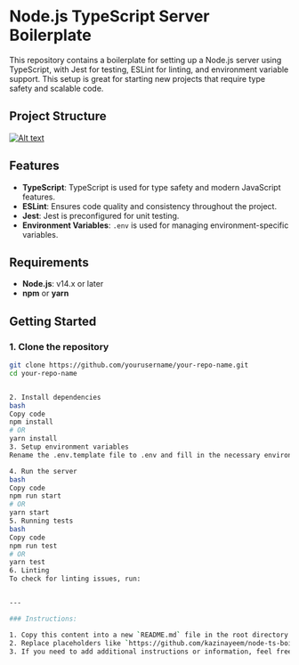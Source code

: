 # Node.js TypeScript Server Boilerplate

This repository contains a boilerplate for setting up a Node.js server using TypeScript, with Jest for testing, ESLint for linting, and environment variable support. This setup is great for starting new projects that require type safety and scalable code.

## Project Structure
[![Alt text](https://i.ibb.co/pfkHdSR/Screenshot-2024-09-22-064447.png)](https://ibb.co/v3MNkSQ)



## Features

- **TypeScript**: TypeScript is used for type safety and modern JavaScript features.
- **ESLint**: Ensures code quality and consistency throughout the project.
- **Jest**: Jest is preconfigured for unit testing.
- **Environment Variables**: `.env` is used for managing environment-specific variables.

## Requirements

- **Node.js**: v14.x or later
- **npm** or **yarn**

## Getting Started

### 1. Clone the repository

```bash
git clone https://github.com/yourusername/your-repo-name.git
cd your-repo-name


2. Install dependencies
bash
Copy code
npm install
# OR
yarn install
3. Setup environment variables
Rename the .env.template file to .env and fill in the necessary environment variables.

4. Run the server
bash
Copy code
npm run start
# OR
yarn start
5. Running tests
bash
Copy code
npm run test
# OR
yarn test
6. Linting
To check for linting issues, run:


---

### Instructions:

1. Copy this content into a new `README.md` file in the root directory of your project.
2. Replace placeholders like `https://github.com/kazinayeem/node-ts-boilerplate.git` with your actual repository link.
3. If you need to add additional instructions or information, feel free to modify this template as required.
